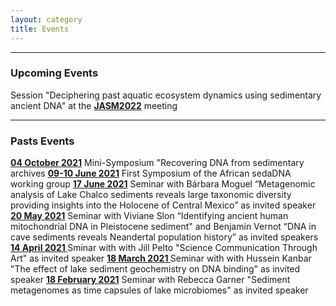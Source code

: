 ```yaml
---
layout: category
title: Events
---
```


---

<div class="section">
<h3 class="section-title underline">Upcoming Events</h3>
<p>Session "Deciphering past aquatic ecosystem dynamics using sedimentary ancient DNA" at the <a href="https://jasm2022.aquaticsocieties.org/"><b>JASM2022</b></a> meeting</p>
</div>


---

<div class="section">
<h3 class="section-title underline">Pasts Events</h3>

<a href="https://www.youtube.com/watch?v=-57oTu1CrpU"><b>04 October 2021</b></a> Mini-Symposium "Recovering DNA from sedimentary archives
<a href="https://www.youtube.com/watch?v=-57oTu1CrpU"><b>09-10 June 2021</b></a> First Symposium of the African sedaDNA working group
<a href="https://www.youtube.com/watch?v=-57oTu1CrpU"><b>17 June 2021</b></a> Seminar with Bárbara Moguel  “Metagenomic analysis of Lake Chalco sediments reveals large taxonomic diversity providing insights into the Holocene of Central Mexico” as invited speaker
<a href="https://www.youtube.com/watch?v=-57oTu1CrpU"><b>20 May 2021</b></a> Seminar with Viviane Slon “Identifying ancient human mitochondrial DNA in Pleistocene sediment" and Benjamin Vernot “DNA in cave sediments reveals Neandertal population history” as invited speakers
<a href="https://www.youtube.com/watch?v=-57oTu1CrpU"><b>14 April 2021 </b></a> Sminar with with Jill Pelto "Science Communication Through Art" as invited speaker
<a href="https://www.youtube.com/watch?v=-57oTu1CrpU"><b>18 March 2021 </b></a> Seminar with with Hussein Kanbar "The effect of lake sediment geochemistry on DNA binding" as invited speaker
<a href="https://www.youtube.com/watch?v=-57oTu1CrpU"><b>18 February 2021</b></a> Seminar with Rebecca Garner "Sediment metagenomes as time capsules of lake microbiomes" as invited speaker
